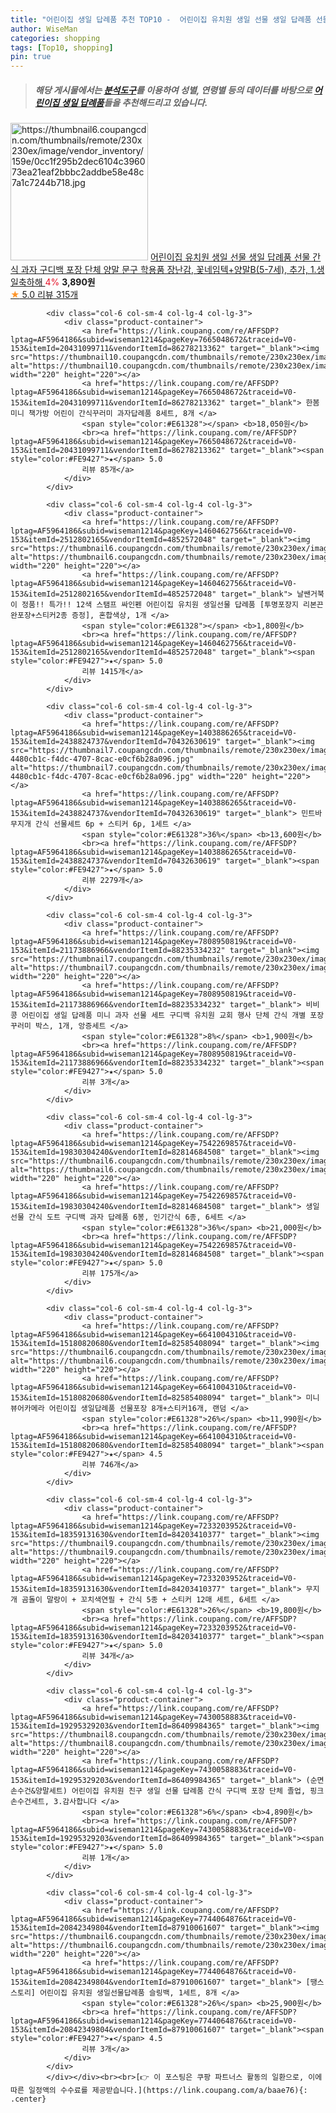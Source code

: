 ```yaml
---
title: "어린이집 생일 답례품 추천 TOP10 -  어린이집 유치원 생일 선물 생일 답례품 선물 간식 과자 구디백 포장 단체 양말 문구 학용품 장난감, 꽃네임텍+양말B(5-7"
author: WiseMan
categories: shopping
tags: [Top10, shopping]
pin: true
---
```


> ##### 해당 게시물에서는 [**분석도구**](https://itemscout.io/)를 이용하여 **성별**, **연령별** 등의 데이터를 바탕으로 [**어린이집 생일 답례품**](https://link.coupang.com/a/baae76)들을 추천해드리고 있습니다.
<div class="container"><div class="row">
            <div class="col-6 col-sm-4 col-lg-4 col-lg-3">
                <div class="product-container">
                    <a href="https://link.coupang.com/re/AFFSDP?lptag=AF5964186&subid=wiseman1214&pageKey=6363742203&traceid=V0-153&itemId=13446588174&vendorItemId=80701044881" target="_blank"><img src="https://thumbnail6.coupangcdn.com/thumbnails/remote/230x230ex/image/vendor_inventory/159e/0cc1f295b2dec6104c396073ea21eaf2bbbc2addbe58e48c7a1c7244b718.jpg" alt="https://thumbnail6.coupangcdn.com/thumbnails/remote/230x230ex/image/vendor_inventory/159e/0cc1f295b2dec6104c396073ea21eaf2bbbc2addbe58e48c7a1c7244b718.jpg" width="220" height="220"></a>
                    <a href="https://link.coupang.com/re/AFFSDP?lptag=AF5964186&subid=wiseman1214&pageKey=6363742203&traceid=V0-153&itemId=13446588174&vendorItemId=80701044881" target="_blank"> 어린이집 유치원 생일 선물 생일 답례품 선물 간식 과자 구디백 포장 단체 양말 문구 학용품 장난감, 꽃네임텍+양말B(5-7세), 추가, 1.생일축하해 </a>
                    <span style="color:#E61328">4%</span> <b>3,890원</b>
                    <br><a href="https://link.coupang.com/re/AFFSDP?lptag=AF5964186&subid=wiseman1214&pageKey=6363742203&traceid=V0-153&itemId=13446588174&vendorItemId=80701044881" target="_blank"><span style="color:#FE9427">★</span> 5.0
                    리뷰 315개</a>
                </div>
            </div>
            
            <div class="col-6 col-sm-4 col-lg-4 col-lg-3">
                <div class="product-container">
                    <a href="https://link.coupang.com/re/AFFSDP?lptag=AF5964186&subid=wiseman1214&pageKey=7665048672&traceid=V0-153&itemId=20431099711&vendorItemId=86278213362" target="_blank"><img src="https://thumbnail10.coupangcdn.com/thumbnails/remote/230x230ex/image/vendor_inventory/a7ed/6fb030c6badce0e68aba63a84ce4806a9a11bde81ee5bbe381acf0abbc5b.jpg" alt="https://thumbnail10.coupangcdn.com/thumbnails/remote/230x230ex/image/vendor_inventory/a7ed/6fb030c6badce0e68aba63a84ce4806a9a11bde81ee5bbe381acf0abbc5b.jpg" width="220" height="220"></a>
                    <a href="https://link.coupang.com/re/AFFSDP?lptag=AF5964186&subid=wiseman1214&pageKey=7665048672&traceid=V0-153&itemId=20431099711&vendorItemId=86278213362" target="_blank"> 한봄 미니 책가방 어린이 간식꾸러미 과자답례품 8세트, 8개 </a>
                    <span style="color:#E61328"></span> <b>18,050원</b>
                    <br><a href="https://link.coupang.com/re/AFFSDP?lptag=AF5964186&subid=wiseman1214&pageKey=7665048672&traceid=V0-153&itemId=20431099711&vendorItemId=86278213362" target="_blank"><span style="color:#FE9427">★</span> 5.0
                    리뷰 85개</a>
                </div>
            </div>
            
            <div class="col-6 col-sm-4 col-lg-4 col-lg-3">
                <div class="product-container">
                    <a href="https://link.coupang.com/re/AFFSDP?lptag=AF5964186&subid=wiseman1214&pageKey=1460462756&traceid=V0-153&itemId=2512802165&vendorItemId=4852572048" target="_blank"><img src="https://thumbnail6.coupangcdn.com/thumbnails/remote/230x230ex/image/vendor_inventory/3932/715be79cc18f38acdeb0e4db7562195c9049068559ddc24fa9ec064c44d9.jpg" alt="https://thumbnail6.coupangcdn.com/thumbnails/remote/230x230ex/image/vendor_inventory/3932/715be79cc18f38acdeb0e4db7562195c9049068559ddc24fa9ec064c44d9.jpg" width="220" height="220"></a>
                    <a href="https://link.coupang.com/re/AFFSDP?lptag=AF5964186&subid=wiseman1214&pageKey=1460462756&traceid=V0-153&itemId=2512802165&vendorItemId=4852572048" target="_blank"> 날쌘거북이 정품!! 특가!! 12색 스탬프 싸인펜 어린이집 유치원 생일선물 답례품 [투명포장지 리본끈완포장+스티커2종 증정], 혼합색상, 1개 </a>
                    <span style="color:#E61328"></span> <b>1,800원</b>
                    <br><a href="https://link.coupang.com/re/AFFSDP?lptag=AF5964186&subid=wiseman1214&pageKey=1460462756&traceid=V0-153&itemId=2512802165&vendorItemId=4852572048" target="_blank"><span style="color:#FE9427">★</span> 5.0
                    리뷰 1415개</a>
                </div>
            </div>
            
            <div class="col-6 col-sm-4 col-lg-4 col-lg-3">
                <div class="product-container">
                    <a href="https://link.coupang.com/re/AFFSDP?lptag=AF5964186&subid=wiseman1214&pageKey=1403886265&traceid=V0-153&itemId=2438824737&vendorItemId=70432630619" target="_blank"><img src="https://thumbnail7.coupangcdn.com/thumbnails/remote/230x230ex/image/retail/images/1159146896420008-4480cb1c-f4dc-4707-8cac-e0cf6b28a096.jpg" alt="https://thumbnail7.coupangcdn.com/thumbnails/remote/230x230ex/image/retail/images/1159146896420008-4480cb1c-f4dc-4707-8cac-e0cf6b28a096.jpg" width="220" height="220"></a>
                    <a href="https://link.coupang.com/re/AFFSDP?lptag=AF5964186&subid=wiseman1214&pageKey=1403886265&traceid=V0-153&itemId=2438824737&vendorItemId=70432630619" target="_blank"> 민트바 무지개 간식 선물세트 6p + 스티커 6p, 1세트 </a>
                    <span style="color:#E61328">36%</span> <b>13,600원</b>
                    <br><a href="https://link.coupang.com/re/AFFSDP?lptag=AF5964186&subid=wiseman1214&pageKey=1403886265&traceid=V0-153&itemId=2438824737&vendorItemId=70432630619" target="_blank"><span style="color:#FE9427">★</span> 5.0
                    리뷰 2279개</a>
                </div>
            </div>
            
            <div class="col-6 col-sm-4 col-lg-4 col-lg-3">
                <div class="product-container">
                    <a href="https://link.coupang.com/re/AFFSDP?lptag=AF5964186&subid=wiseman1214&pageKey=7808950819&traceid=V0-153&itemId=21173886966&vendorItemId=88235334232" target="_blank"><img src="https://thumbnail7.coupangcdn.com/thumbnails/remote/230x230ex/image/vendor_inventory/7336/7dfa31ca97fdf8531de1bbd7861eebe28e61c4f875c209104a890ef05376.jpg" alt="https://thumbnail7.coupangcdn.com/thumbnails/remote/230x230ex/image/vendor_inventory/7336/7dfa31ca97fdf8531de1bbd7861eebe28e61c4f875c209104a890ef05376.jpg" width="220" height="220"></a>
                    <a href="https://link.coupang.com/re/AFFSDP?lptag=AF5964186&subid=wiseman1214&pageKey=7808950819&traceid=V0-153&itemId=21173886966&vendorItemId=88235334232" target="_blank"> 비비콩 어린이집 생일 답례품 미니 과자 선물 세트 구디백 유치원 교회 행사 단체 간식 개별 포장 꾸러미 박스, 1개, 앙증세트 </a>
                    <span style="color:#E61328">8%</span> <b>1,900원</b>
                    <br><a href="https://link.coupang.com/re/AFFSDP?lptag=AF5964186&subid=wiseman1214&pageKey=7808950819&traceid=V0-153&itemId=21173886966&vendorItemId=88235334232" target="_blank"><span style="color:#FE9427">★</span> 5.0
                    리뷰 3개</a>
                </div>
            </div>
            
            <div class="col-6 col-sm-4 col-lg-4 col-lg-3">
                <div class="product-container">
                    <a href="https://link.coupang.com/re/AFFSDP?lptag=AF5964186&subid=wiseman1214&pageKey=7542269857&traceid=V0-153&itemId=19830304240&vendorItemId=82814684508" target="_blank"><img src="https://thumbnail6.coupangcdn.com/thumbnails/remote/230x230ex/image/vendor_inventory/5666/b22f93e06562c8ca71dc474e2ebccbe455132f4add967469151d7704eb4d.jpg" alt="https://thumbnail6.coupangcdn.com/thumbnails/remote/230x230ex/image/vendor_inventory/5666/b22f93e06562c8ca71dc474e2ebccbe455132f4add967469151d7704eb4d.jpg" width="220" height="220"></a>
                    <a href="https://link.coupang.com/re/AFFSDP?lptag=AF5964186&subid=wiseman1214&pageKey=7542269857&traceid=V0-153&itemId=19830304240&vendorItemId=82814684508" target="_blank"> 생일 선물 간식 도트 구디백 과자 답례품 6봉, 인기간식 6종, 6세트 </a>
                    <span style="color:#E61328">36%</span> <b>21,000원</b>
                    <br><a href="https://link.coupang.com/re/AFFSDP?lptag=AF5964186&subid=wiseman1214&pageKey=7542269857&traceid=V0-153&itemId=19830304240&vendorItemId=82814684508" target="_blank"><span style="color:#FE9427">★</span> 5.0
                    리뷰 175개</a>
                </div>
            </div>
            
            <div class="col-6 col-sm-4 col-lg-4 col-lg-3">
                <div class="product-container">
                    <a href="https://link.coupang.com/re/AFFSDP?lptag=AF5964186&subid=wiseman1214&pageKey=6641004310&traceid=V0-153&itemId=15180820680&vendorItemId=82585408094" target="_blank"><img src="https://thumbnail6.coupangcdn.com/thumbnails/remote/230x230ex/image/vendor_inventory/8e23/31e41f40d14db5f281ac66f4185676201b7ec9196ed0b486ce08890ccd0a.jpg" alt="https://thumbnail6.coupangcdn.com/thumbnails/remote/230x230ex/image/vendor_inventory/8e23/31e41f40d14db5f281ac66f4185676201b7ec9196ed0b486ce08890ccd0a.jpg" width="220" height="220"></a>
                    <a href="https://link.coupang.com/re/AFFSDP?lptag=AF5964186&subid=wiseman1214&pageKey=6641004310&traceid=V0-153&itemId=15180820680&vendorItemId=82585408094" target="_blank"> 미니뷰어카메라 어린이집 생일답례품 선물포장 8개+스티커16개, 랜덤 </a>
                    <span style="color:#E61328">26%</span> <b>11,990원</b>
                    <br><a href="https://link.coupang.com/re/AFFSDP?lptag=AF5964186&subid=wiseman1214&pageKey=6641004310&traceid=V0-153&itemId=15180820680&vendorItemId=82585408094" target="_blank"><span style="color:#FE9427">★</span> 4.5
                    리뷰 746개</a>
                </div>
            </div>
            
            <div class="col-6 col-sm-4 col-lg-4 col-lg-3">
                <div class="product-container">
                    <a href="https://link.coupang.com/re/AFFSDP?lptag=AF5964186&subid=wiseman1214&pageKey=7233203952&traceid=V0-153&itemId=18359131630&vendorItemId=84203410377" target="_blank"><img src="https://thumbnail9.coupangcdn.com/thumbnails/remote/230x230ex/image/vendor_inventory/99fc/e55f46d210f647e67c2a14f8f62aaff27083c076201e842c01026f957ee4.png" alt="https://thumbnail9.coupangcdn.com/thumbnails/remote/230x230ex/image/vendor_inventory/99fc/e55f46d210f647e67c2a14f8f62aaff27083c076201e842c01026f957ee4.png" width="220" height="220"></a>
                    <a href="https://link.coupang.com/re/AFFSDP?lptag=AF5964186&subid=wiseman1214&pageKey=7233203952&traceid=V0-153&itemId=18359131630&vendorItemId=84203410377" target="_blank"> 무지개 곰돌이 말랑이 + 꼬치색연필 + 간식 5종 + 스티커 12매 세트, 6세트 </a>
                    <span style="color:#E61328">26%</span> <b>19,800원</b>
                    <br><a href="https://link.coupang.com/re/AFFSDP?lptag=AF5964186&subid=wiseman1214&pageKey=7233203952&traceid=V0-153&itemId=18359131630&vendorItemId=84203410377" target="_blank"><span style="color:#FE9427">★</span> 5.0
                    리뷰 34개</a>
                </div>
            </div>
            
            <div class="col-6 col-sm-4 col-lg-4 col-lg-3">
                <div class="product-container">
                    <a href="https://link.coupang.com/re/AFFSDP?lptag=AF5964186&subid=wiseman1214&pageKey=7430058883&traceid=V0-153&itemId=19295329203&vendorItemId=86409984365" target="_blank"><img src="https://thumbnail8.coupangcdn.com/thumbnails/remote/230x230ex/image/vendor_inventory/e7ca/4ef1e91f5f35021a84fe26dff461761822211a072525f2965ad6244b0cf5.jpg" alt="https://thumbnail8.coupangcdn.com/thumbnails/remote/230x230ex/image/vendor_inventory/e7ca/4ef1e91f5f35021a84fe26dff461761822211a072525f2965ad6244b0cf5.jpg" width="220" height="220"></a>
                    <a href="https://link.coupang.com/re/AFFSDP?lptag=AF5964186&subid=wiseman1214&pageKey=7430058883&traceid=V0-153&itemId=19295329203&vendorItemId=86409984365" target="_blank"> (순면손수건&양말세트) 어린이집 유치원 친구 생일 선물 답례품 간식 구디백 포장 단체 졸업, 핑크손수건세트, 3.감사합니다 </a>
                    <span style="color:#E61328">6%</span> <b>4,890원</b>
                    <br><a href="https://link.coupang.com/re/AFFSDP?lptag=AF5964186&subid=wiseman1214&pageKey=7430058883&traceid=V0-153&itemId=19295329203&vendorItemId=86409984365" target="_blank"><span style="color:#FE9427">★</span> 5.0
                    리뷰 1개</a>
                </div>
            </div>
            
            <div class="col-6 col-sm-4 col-lg-4 col-lg-3">
                <div class="product-container">
                    <a href="https://link.coupang.com/re/AFFSDP?lptag=AF5964186&subid=wiseman1214&pageKey=7744064876&traceid=V0-153&itemId=20842349804&vendorItemId=87910061607" target="_blank"><img src="https://thumbnail6.coupangcdn.com/thumbnails/remote/230x230ex/image/vendor_inventory/7210/93851c226b60a0552c20c425bb2bf2797a10475b76b70f81e933a78d8090.jpg" alt="https://thumbnail6.coupangcdn.com/thumbnails/remote/230x230ex/image/vendor_inventory/7210/93851c226b60a0552c20c425bb2bf2797a10475b76b70f81e933a78d8090.jpg" width="220" height="220"></a>
                    <a href="https://link.coupang.com/re/AFFSDP?lptag=AF5964186&subid=wiseman1214&pageKey=7744064876&traceid=V0-153&itemId=20842349804&vendorItemId=87910061607" target="_blank"> [땡스스토리] 어린이집 유치원 생일선물답례품 슬링백, 1세트, 8개 </a>
                    <span style="color:#E61328">26%</span> <b>25,900원</b>
                    <br><a href="https://link.coupang.com/re/AFFSDP?lptag=AF5964186&subid=wiseman1214&pageKey=7744064876&traceid=V0-153&itemId=20842349804&vendorItemId=87910061607" target="_blank"><span style="color:#FE9427">★</span> 4.5
                    리뷰 3개</a>
                </div>
            </div>
            </div></div><br><br>[👉 이 포스팅은 쿠팡 파트너스 활동의 일환으로, 이에 따른 일정액의 수수료를 제공받습니다.](https://link.coupang.com/a/baae76){: .center}